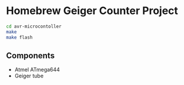 # Homebrew Geiger Counter Project

```bash
cd avr-microcontoller
make
make flash
```

## Components

* Atmel ATmega644
* Geiger tube
